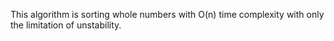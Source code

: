 This algorithm is sorting whole numbers with O(n) time complexity with only the limitation of unstability.
